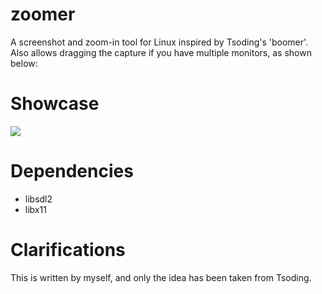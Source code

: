# zoomer
A screenshot and zoom-in tool for Linux inspired by Tsoding's 'boomer'. Also allows dragging the capture if you have multiple monitors, as shown below:

# Showcase
![](static/showcase.gif)

# Dependencies
- libsdl2
- libx11

# Clarifications
This is written by myself, and only the idea has been taken from Tsoding.
